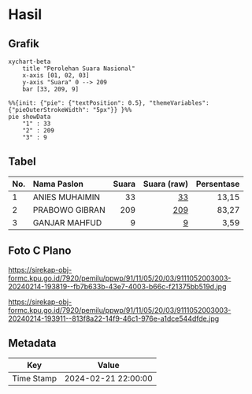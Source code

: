 # Hasil

## Grafik

```mermaid
xychart-beta
    title "Perolehan Suara Nasional"
    x-axis [01, 02, 03]
    y-axis "Suara" 0 --> 209
    bar [33, 209, 9]
```

```mermaid
%%{init: {"pie": {"textPosition": 0.5}, "themeVariables": {"pieOuterStrokeWidth": "5px"}} }%%
pie showData
    "1" : 33
    "2" : 209
    "3" : 9
```

## Tabel

| No. | Nama Paslon    | Suara | Suara (raw) | Persentase |
|:--- |:-------------- | -----:| -----------:| ----------:|
| 1   | ANIES MUHAIMIN | 33    | [33][p-1]   | 13,15      |
| 2   | PRABOWO GIBRAN | 209   | [209][p-2]  | 83,27      |
| 3   | GANJAR MAHFUD  | 9     | [9][p-3]    | 3,59       |


[p-1]: https://github.com/gigit-pemilu/pemilu-2024/blob/main/pilpres/hitung-suara/sub/91-papua/sub/11-keerom/sub/05-skanto/sub/2003-arsopura/sub/003-tps/sub/paslon-1.txt
[p-2]: https://github.com/gigit-pemilu/pemilu-2024/blob/main/pilpres/hitung-suara/sub/91-papua/sub/11-keerom/sub/05-skanto/sub/2003-arsopura/sub/003-tps/sub/paslon-2.txt
[p-3]: https://github.com/gigit-pemilu/pemilu-2024/blob/main/pilpres/hitung-suara/sub/91-papua/sub/11-keerom/sub/05-skanto/sub/2003-arsopura/sub/003-tps/sub/paslon-3.txt

## Foto C Plano

https://sirekap-obj-formc.kpu.go.id/7920/pemilu/ppwp/91/11/05/20/03/9111052003003-20240214-193819--fb7b633b-43e7-4003-b66c-f21375bb519d.jpg

https://sirekap-obj-formc.kpu.go.id/7920/pemilu/ppwp/91/11/05/20/03/9111052003003-20240214-193911--813f8a22-14f9-46c1-976e-a1dce544dfde.jpg


## Metadata

| Key        | Value               |
| ---------- | ------------------- |
| Time Stamp | 2024-02-21 22:00:00 |



